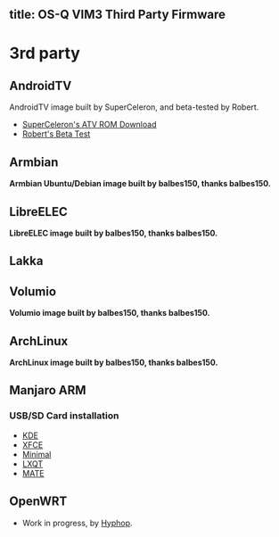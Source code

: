 title: OS-Q VIM3 Third Party Firmware
---

# 3rd party
## AndroidTV
AndroidTV image built by SuperCeleron, and beta-tested by Robert.

* [SuperCeleron's ATV ROM Download](https://forum.OS-Q.com/t/rom-sc-vim3-pie-normal-beta1-20190728/4774)
* [Robert's Beta Test](https://forum.freaktab.com/forum/tv-player-support/amlogic-based-tv-players/s922x/778578-vim-3-a331d-android-tv-beta)

## Armbian
**Armbian Ubuntu/Debian image built by balbes150, thanks balbes150.**

## LibreELEC
**LibreELEC image built by balbes150, thanks balbes150.**

## Lakka

## Volumio
**Volumio image built by balbes150, thanks balbes150.**

## ArchLinux
**ArchLinux image built by balbes150, thanks balbes150.**

## Manjaro ARM
### USB/SD Card installation
* [KDE](https://osdn.net/projects/manjaro-arm/storage/vim3/kde/)
* [XFCE](https://osdn.net/projects/manjaro-arm/storage/vim3/xfce/)
* [Minimal](https://osdn.net/projects/manjaro-arm/storage/vim3/minimal/)
* [LXQT](https://osdn.net/projects/manjaro-arm/storage/vim3/lxqt/)
* [MATE](https://osdn.net/projects/manjaro-arm/storage/vim3/mate/)

## OpenWRT
* Work in progress, by [Hyphop](https://forum.OS-Q.com/t/OS-Q-vim-openwrt/701/4).
